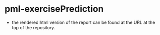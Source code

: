 # pml-exercisePrediction

* the rendered html version of the report can be found at the URL at the top of the repository.
